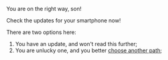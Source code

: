 You are on the right way, son!

Check the updates for your smartphone now!

There are two options here:

1. You have an update, and won't read this further;
2. You are unlucky one, and you better [choose another path](../marshmallow.md);